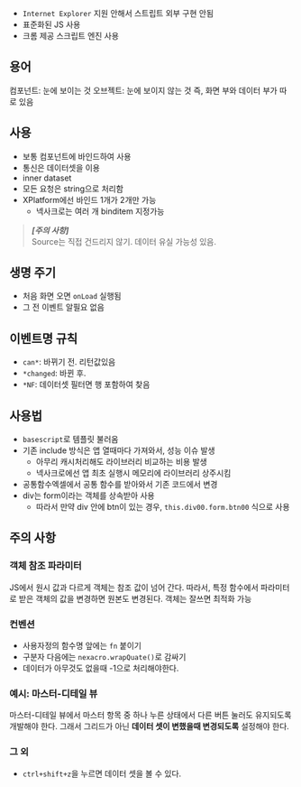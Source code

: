 - `Internet Explorer` 지원 안해서 스트립트 외부 구현 안됨
- 표준화된 JS 사용
- 크롬 제공 스크립트 엔진 사용

## 용어
컴포넌트: 눈에 보이는 것
오브젝트: 눈에 보이지 않는 것
즉, 화면 부와 데이터 부가 따로 있음

## 사용
- 보통 컴포넌트에 바인드하여 사용
- 통신은 데이터셋을 이용
- inner dataset
- 모든 요청은 string으로 처리함
- XPlatform에선 바인드 1개가 2개만 가능
    - 넥사크로는 여러 개 binditem 지정가능

> **_[주의 사항]_** <br/>
> Source는 직접 건드리지 않기. 데이터 유실 가능성 있음.

## 생명 주기
- 처음 화면 오면 `onLoad` 실행됨
- 그 전 이벤트 알필요 없음

## 이벤트명 규칙
- `can*`: 바뀌기 전. 리턴값있음
- `*changed`: 바뀐 후.
- `*NF`: 데이터셋 필터면 행 포함하여 찾음

## 사용법
- `basescript`로 템플릿 불러옴
- 기존 include 방식은 앱 열때마다 가져와서, 성능 이슈 발생
    - 아무리 캐시처리해도 라이브러리 비교하는 비용 발생
    - 넥사크로에선 앱 최초 실행시 메모리에 라이브러리 상주시킴
- 공통함수엑셀에서 공통 함수를 받아와서 기존 코드에서 변경
- div는 form이라는 객체를 상속받아 사용
    - 따라서 만약 div 안에 btn이 있는 경우, `this.div00.form.btn00` 식으로 사용

## 주의 사항
### 객체 참조 파라미터
JS에서 원시 값과 다르게 객체는 참조 값이 넘어 간다.
따라서, 특정 함수에서 파라미터로 받은 객체의 값을 변경하면 원본도 변경된다.
객체는 잘쓰면 최적화 가능

### 컨벤션
- 사용자정의 함수명 앞에는 `fn` 붙이기
- 구분자 다음에는 `nexacro.wrapQuate()`로 감싸기
- 데이터가 아무것도 없을때 -1으로 처리해야한다.

### 예시: 마스터-디테일 뷰
마스터-디테일 뷰에서 마스터 항목 중 하나 누른 상태에서 다른 버튼 눌러도 유지되도록 개발해야 한다.
그래서 그리드가 아닌 **데이터 셋이 변했을때 변경되도록** 설정해야 한다.

### 그 외
- `ctrl+shift+z`을 누르면 데이터 셋을 볼 수 있다.
